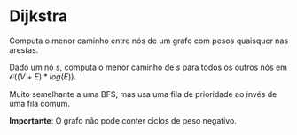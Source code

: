 # Dijkstra

Computa o menor caminho entre nós de um grafo com pesos quaisquer nas arestas.

Dado um nó $s$, computa o menor caminho de $s$ para todos os outros nós em $\mathcal{O}((V + E) * log(E))$.

Muito semelhante a uma BFS, mas usa uma fila de prioridade ao invés de uma fila comum.

**Importante**: O grafo não pode conter ciclos de peso negativo.